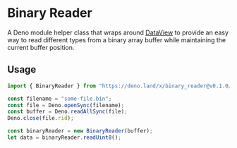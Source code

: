 # Binary Reader

A Deno module helper class that wraps around [DataView](https://developer.mozilla.org/en-US/docs/Web/JavaScript/Reference/Global_Objects/DataView) to provide an easy way to read different types from a binary array buffer while maintaining the current buffer position.

## Usage

```typescript
import { BinaryReader } from "https://deno.land/x/binary_reader@v0.1.0/mod.ts";

const filename = "some-file.bin";
const file = Deno.openSync(filename);
const buffer = Deno.readAllSync(file);
Deno.close(file.rid);

const binaryReader = new BinaryReader(buffer);
let data = binaryReader.readUint8();
```
